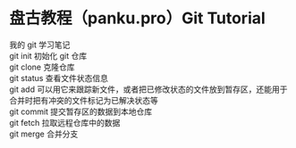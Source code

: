 # 盘古教程（panku.pro）Git Tutorial
我的 git 学习笔记  
git init 初始化 git 仓库  
git clone 克隆仓库  
git status 查看文件状态信息  
git add 可以用它来跟踪新文件，或者把已修改状态的文件放到暂存区，还能用于合并时把有冲突的文件标记为已解决状态等  
git commit 提交暂存区的数据到本地仓库  
git fetch 拉取远程仓库中的数据  
git merge 合并分支  
